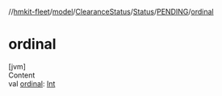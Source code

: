 //[hmkit-fleet](../../../../../index.md)/[model](../../../index.md)/[ClearanceStatus](../../index.md)/[Status](../index.md)/[PENDING](index.md)/[ordinal](ordinal.md)



# ordinal  
[jvm]  
Content  
val [ordinal](ordinal.md): [Int](https://kotlinlang.org/api/latest/jvm/stdlib/kotlin/-int/index.html)  



